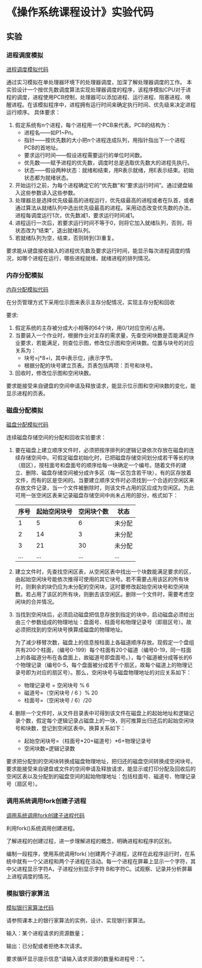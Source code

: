 # 《操作系统课程设计》实验代码

## 实验

### 进程调度模拟

[进程调度模拟代码](/src/main/kotlin/E01Processing.kt)

通过实习模拟在单处理器环境下的处理器调度，加深了解处理器调度的工作。
本实验设计一个按优先数调度算法实现处理器调度的程序，该程序模拟CPU对于进程的调度，进程使用PCB控制，处理器可以添加进程、运行进程、阻塞进程、唤醒进程。在该模拟程序中，进程拥有运行时间来确定执行时间、优先级来决定进程运行顺序。
具体要求：

1. 假定系统有n个进程，每个进程用一个PCB来代表。PCB的结构为：
    - 进程名——如P1~Pn。
    - 指针——按优先数的大小把n个进程连成队列，用指针指出下一个进程PCB的首地址。
    - 要求运行时间——假设进程需要运行的单位时间数。
    - 优先数——赋予进程的优先数，调度时总是选取优先数大的进程先执行。
    - 状态——假设两种状态：就绪和结束，用R表示就绪，用E表示结束。初始状态都为就绪状态。
2. 开始运行之前，为每个进程确定它的“优先数”和“要求运行时间”。通过键盘输入这些参数读入这些参数。
3. 处理器总是选择优先级最高的进程运行，优先级最高的进程或者在队首，或者通过算法从就绪队列中选出优先级最高的进程。采用动态改变优先数的办法，进程每调度运行1次，优先数减1，要求运行时间减1。
4. 进程运行一次后，若要求运行时间不等于0，则将它加入就绪队列，否则，将状态改为“结束”，退出就绪队列。
5. 若就绪队列为空，结束，否则转到(3)重复。

要求能从键盘接收输入的进程优先数及要求运行时间，能显示每次进程调度的情况，如哪个进程在运行，哪些进程就绪，就绪进程的排列情况。

### 内存分配模拟

[内存分配模拟代码](/src/main/kotlin/E02Memory.kt)

在分页管理方式下采用位示图来表示主存分配情况，实现主存分配和回收

要求:
1. 假定系统的主存被分成大小相等的64个块，用0/1对应空闲/占用。
2. 当要装入一个作业时，根据作业对主存的需求量，先查空闲块数是否能满足作业要求，若能满足，则查位示图，修改位示图和空闲块数。位置与块号的对应关系为： 
    - 块号=j*8+i，其中i表示位，j表示字节。
    - 根据分配的块号建立页表。页表包括两项：页号和块号。
3. 回收时，修改位示图和空闲块数。

要求能接受来自键盘的空间申请及释放请求，能显示位示图和空闲块数的变化，能显示进程的页表。

### 磁盘分配模拟

[磁盘分配模拟代码](/src/main/kotlin/E03Disk.kt)

连续磁盘存储空间的分配和回收实验要求：
1. 要在磁盘上建立顺序文件时，必须把按序排列的逻辑记录依次存放在磁盘的连续存储空间中。可假定磁盘初始化时，已把磁盘存储空间划分成若干等长的块（扇区），按柱面号和盘面号的顺序给每一块确定一个编号。随着文件的建立、删除、磁盘存储空间被分成许多区（每一区包含若干块），有的区存放着文件，而有的区是空闲的。当要建立顺序文件时必须找到一个合适的空闲区来存放文件记录，当一个文件被删除时，则该文件占用的区应成为空闲区。为此可用一张空闲区表来记录磁盘存储空间中尚未占用的部分，格式如下：

    |序号|起始空闲块号|空闲块个数|状态  |
    |---|----------|---------|-----|
    |1  |5         |6        |未分配|
    |2  |14        |3        |未分配|
    |3  |21        |30       |未分配|
    |...|...       |...      |...  |

2. 建立文件时，先查找空闲区表，从空闲区表中找出一个块数能满足要求的区，由起始空闲块号能依次推得可使用的其它块号。若不需要占用该区的所有块时，则剩余的块仍应为未分配的空闲块，这时要修改起始空闲块号和空闲块数。若占用了该区的所有块，则删去该空闲区。删除一个文件时，需要考虑空闲块的合并情况。
3. 当找到空闲块后，必须启动磁盘把信息存放到指定的块中，启动磁盘必须给出由三个参数组成的物理地址：盘面号、柱面号和物理记录号（即扇区号）。故必须把找到的空闲块号换算成磁盘的物理地址。
   
   为了减少移臂次数，磁盘上的信息按柱面上各磁道顺序存放。现假定一个盘组共有200个柱面，（编号0-199）每个柱面有20个磁道（编号0-19，同一柱面上的各磁道分布在各盘面上，故磁道号即盘面号。），每个磁道被分成等长的6个物理记录（编号0-5，每个盘面被分成若干个扇区，故每个磁道上的物理记录号即为对应的扇区号）。那么，空闲块号与磁盘物理地址的对应关系如下：
    - 物理记录号 = 空闲块号 % 6
    - 磁道号=（空闲块号 / 6 ）% 20
    - 柱面号=（空闲块号 / 6）/20

4. 删除一个文件时，从文件目录表中可得到该文件在磁盘上的起始地址和逻辑记录个数，假定每个逻辑记录占磁盘上的一块，则可推算出归还后的起始空闲块号和块数，登记到空闲区表中。换算关系如下： 
    - 起始空闲块号=（柱面号*20+磁道号）*6+物理记录号
    - 空闲块数=逻辑记录数

要求把分配到的空闲块转换成磁盘物理地址，把归还的磁盘空间转换成空闲块号。
要求能接受来自键盘或文件的空间申请及释放请求，能显示或打印分配及回收后的空闲区表以及分配到的磁盘空间的起始物理地址：包括柱面号、磁道号、物理记录号（扇区号）。


### 调用系统调用fork创建子进程

[调用系统调用fork创建子进程代码](/inLinux/E04Fork.cpp)

利用fork()系统调用创建进程。

了解进程的创建过程，进一步理解进程的概念，明确进程和程序的区别。

编制一段程序，使用系统调用fork( )创建两个子进程，这样在此程序运行时，在系统中就有一个父进程和两个子进程在活动。每一个进程在屏幕上显示一个字符，其中父进程显示字符A，子进程分别显示字符 B和字符C。试观察、记录并分析屏幕上进程调度的情况。

### 模拟银行家算法

[模拟银行家算法代码](/src/main/kotlin/E05Banker.kt)

请参照课本上的银行家算法的实例，设计、实现银行家算法。

输入：某个进程请求的资源数量；

输出：已分配或者拒绝本次请求。

要求循环显示提示信息“请输入请求资源的数量和进程号：”。